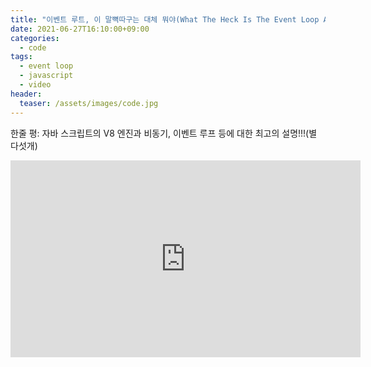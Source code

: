 ```yaml
---
title: "이벤트 루트, 이 말뼉따구는 대체 뭐야(What The Heck Is The Event Loop Anyway)?"
date: 2021-06-27T16:10:00+09:00
categories:
  - code
tags:
  - event loop
  - javascript
  - video
header:
  teaser: /assets/images/code.jpg
---
```


한줄 평: 자바 스크립트의 V8 엔진과 비동기, 이벤트 루프 등에 대한 최고의 설명!!!(별 다섯개)

<iframe width="560" height="315" src="https://www.youtube.com/embed/8aGhZQkoFbQ" title="YouTube video player" frameborder="0" allow="accelerometer; autoplay; clipboard-write; encrypted-media; gyroscope; picture-in-picture" allowfullscreen></iframe>